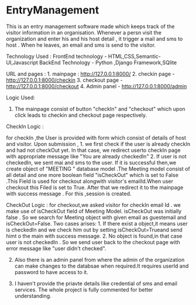 # EntryManagement
This is an entry management software made which keeps track of the visitor information in an organisation.
Whenever a persn visit the organization and enter his and his host detail , it trigger a mail and sms to host .
When he leaves, an email and sms is send to the visitor.

Technology Used : 
	FrontEnd technology - HTML,CSS,Semantic-UI,Javascript
	BackEnd Technology - Python ,Django Framework,SQlite

URL and pages :
	1. mainpage : http://127.0.0.1:8000/
	2. checkin page - http://127.0.0.1:8000/checkin 
	3. checkout page - http://127.0.0.1:8000/checkout
	4. Admin panel - http://127.0.0.1:8000/admin 
	
Logic Used:
1. The mainpage consist of button "checkIn" and "checkout"  which upon click leads to checkin and checkout page respectively.
	
CheckIn Logic :

for checkIn ,the User is provided with form which consist of details of host and visitor. Upon submission ,
			1. we first check if the user is already checkIn and had not checkOut yet.
				 In that case, we redirect userto checkIn page with appropriate message like "You are already checkedIn"
			2. If user is not checkedIn, we sent mai and sms to the user. If it is successful then,we create object of "MEETING " database              model .The Meeting model consist of all detail and one more boolean field "isCheckOut" which is set to False .This Field is              used for checkout alongwith visitor's emailId.When user checkout this Filed is set to True. After that we redirect it to the             mainpage with success message . For this ,session is created.		
	
CheckOut Logic :
		for checkout,we asked visitor for checkIn email Id . we make use of isCheckOut field of Meeting Model.
		isCheckOut was initially false . So we search for Meeting object with given email as guestemail and isCheckOut=False.
		Two cases arises:
		1. If there exist a object,it means user is checkedIn and we check him out by setting isCheckOut=Trueand send himt o the main with          success message.
		2. No object is found,in that case user is not checkedIn . So we send user back to the checkout page with error message like "user          didn't checked". 
	
2. Also there is an admin panel from where the admin of the organization can make changes to the databsae 
	 when required.It requires userId and password to have access to it.
	
3. I haven't provide the priavte details like credential of sms and email services.
	 The whole project is fully commented for better understanding.
	   
